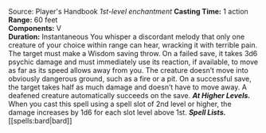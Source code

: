 Source: Player's Handbook
*1st-level enchantment*
**Casting Time:** 1 action  
**Range:** 60 feet  
**Components:** V  
**Duration:** Instantaneous
You whisper a discordant melody that only one creature of your choice within range can hear, wracking it with terrible pain. The target must make a Wisdom saving throw. On a failed save, it takes 3d6 psychic damage and must immediately use its reaction, if available, to move as far as its speed allows away from you. The creature doesn’t move into obviously dangerous ground, such as a fire or a pit. On a successful save, the target takes half as much damage and doesn’t have to move away. A deafened creature automatically succeeds on the save.
***At Higher Levels.*** When you cast this spell using a spell slot of 2nd level or higher, the damage increases by 1d6 for each slot level above 1st.
***Spell Lists.*** [[spells:bard|bard]]